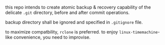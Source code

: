 this repo intends to create atomic backup & recovery capability of the delicate `.git` directory, before and after commit operations.

backup directory shall be ignored and specified in `.gitignore` file.

to maximize compatbility, `rclone` is preferred. to enjoy `linux-timemachine`-like convenience, you need to improvise.
